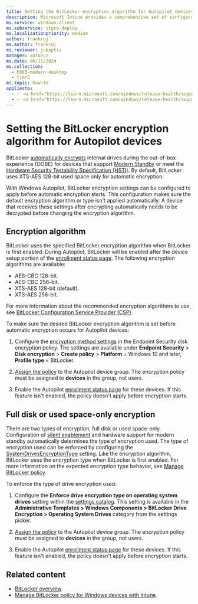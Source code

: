 ```yaml
---
title: Setting the BitLocker encryption algorithm for Autopilot devices
description: Microsoft Intune provides a comprehensive set of configuration options to manage BitLocker on Windows devices.
ms.service: windows-client
ms.subservice: itpro-deploy
ms.localizationpriority: medium
author: frankroj
ms.author: frankroj
ms.reviewer: jubaptis
manager: aaroncz
ms.date: 06/11/2024
ms.collection:
  - M365-modern-desktop
  - tier2
ms.topic: how-to
appliesto:
  - ✅ <a href="https://learn.microsoft.com/windows/release-health/supported-versions-windows-client" target="_blank">Windows 11</a>
  - ✅ <a href="https://learn.microsoft.com/windows/release-health/supported-versions-windows-client" target="_blank">Windows 10</a>
---
```


# Setting the BitLocker encryption algorithm for Autopilot devices

BitLocker [automatically encrypts](/windows-hardware/design/device-experiences/oem-bitlocker#bitlocker-automatic-device-encryption) internal drives during the out-of-box experience (OOBE) for devices that support [Modern Standby](/windows-hardware/design/device-experiences/modern-standby) or meet the [Hardware Security Testability Specification (HSTI)](/windows-hardware/test/hlk/testref/hardware-security-testability-specification). By default, BitLocker uses XTS-AES 128-bit used space only for automatic encryption.

With Windows Autopilot, BitLocker encryption settings can be configured to apply before automatic encryption starts. This configuration makes sure the default encryption algorithm or type isn't applied automatically. A device that receives these settings after encrypting automatically needs to be decrypted before changing the encryption algorithm.

## Encryption algorithm

BitLocker uses the specified BitLocker encryption algorithm when BitLocker is first enabled. During Autopilot, BitLocker will be enabled after the device setup portion of the [enrollment status page](enrollment-status.md). The following encryption algorithms are available:

- AES-CBC 128-bit.
- AES-CBC 256-bit.
- XTS-AES 128-bit (default).
- XTS-AES 256-bit.

For more information about the recommended encryption algorithms to use, see [BitLocker Configuration Service Provider (CSP)](/windows/client-management/mdm/bitlocker-csp).

To make sure the desired BitLocker encryption algorithm is set before automatic encryption occurs for Autopilot devices:

1. Configure the [encryption method settings](/mem/intune/protect/encrypt-devices#create-an-endpoint-security-policy-for-bitlocker) in the Endpoint Security disk encryption policy. The settings are available under **Endpoint Security** > **Disk encryption** > **Create policy** > **Platform** = Windows 10 and later, **Profile type** = BitLocker.

1. [Assign the policy](/mem/intune/configuration/device-profile-assign) to the Autopilot device group. The encryption policy must be assigned to **devices** in the group, not users.

1. Enable the Autopilot [enrollment status page](enrollment-status.md) for these devices. If this feature isn't enabled, the policy doesn't apply before encryption starts.

## Full disk or used space-only encryption

There are two types of encryption, full disk or used space-only. Configuration of [silent enablement](/mem/intune/protect/encrypt-devices#silently-enable-bitlocker-on-devices) and hardware support for modern standby automatically determines the type of encryption used. The type of encryption used can be enforced by configuring the [SystemDrivesEncryptionType](/windows/client-management/mdm/bitlocker-csp) setting. Like the encryption algorithm, BitLocker uses the encryption type when BitLocker is first enabled. For more information on the expected encryption type behavior, see [Manage BitLocker policy](/mem/intune/protect/encrypt-devices#full-disk-vs-used-space-only-encryption).

To enforce the type of drive encryption used:

1. Configure the **Enforce drive encryption type on operating system drives** setting within the [settings catalog](/mem/intune/configuration/settings-catalog). This setting is available in the **Administrative Templates > Windows Components > BitLocker Drive Encryption > Operating System Drives** category from the settings picker.

1. [Assign the policy](/mem/intune/configuration/device-profile-assign) to the Autopilot device group. The encryption policy must be assigned to **devices** in the group, not users.

1. Enable the Autopilot [enrollment status page](enrollment-status.md) for these devices. If this feature isn't enabled, the policy doesn't apply before encryption starts.

## Related content

- [BitLocker overview](/windows/security/information-protection/bitlocker/bitlocker-overview).
- [Manage BitLocker policy for Windows devices with Intune](/mem/intune/protect/encrypt-devices).
